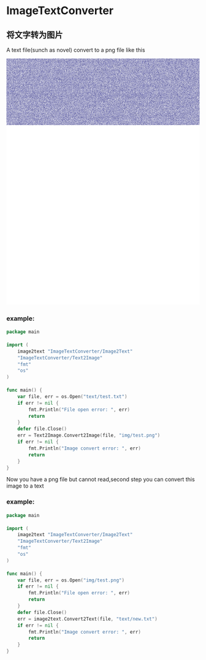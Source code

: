 # ImageTextConverter
## 将文字转为图片

A text file(sunch as novel) convert to a png file like this

![test](.\img\test.png)

### example:

```go
package main

import (
	image2text "ImageTextConverter/Image2Text"
	"ImageTextConverter/Text2Image"
	"fmt"
	"os"
)

func main() {
	var file, err = os.Open("text/test.txt")
	if err != nil {
		fmt.Println("File open error: ", err)
		return
	}
	defer file.Close()
	err = Text2Image.Convert2Image(file, "img/test.png")
	if err != nil {
		fmt.Println("Image convert error: ", err)
		return
	}
}
```



Now you have a png file but cannot read,second step you can convert this image to a text

### example:

```go
package main

import (
	image2text "ImageTextConverter/Image2Text"
	"ImageTextConverter/Text2Image"
	"fmt"
	"os"
)

func main() {
	var file, err = os.Open("img/test.png")
	if err != nil {
		fmt.Println("File open error: ", err)
		return
	}
	defer file.Close()
	err = image2text.Convert2Text(file, "text/new.txt")
	if err != nil {
		fmt.Println("Image convert error: ", err)
		return
	}
}

```

